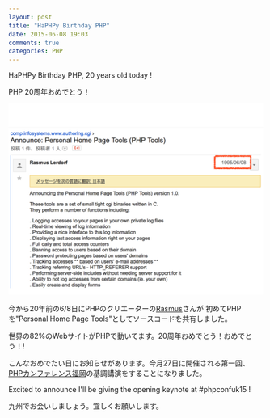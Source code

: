 ```yaml
---
layout: post
title: "HaPHPy Birthday PHP"
date: 2015-06-08 19:03
comments: true
categories: PHP
---
```


HaPHPy Birthday PHP, 20 years old today !

PHP 20周年おめでとう！

<img src ="/images/phpkansai2014/subete-wo-musubu-chikara.010.jpg">

今から20年前の6/8日にPHPのクリエーターの[Rasmus](http://en.wikipedia.org/wiki/Rasmus_Lerdorf)さんが
初めてPHPを"Personal Home Page Tools"としてソースコードを共有しました。

世界の82%のWebサイトがPHPで動いてます。20周年おめでとう！おめでとう！!

こんなおめでたい日にお知らせがあります。今月27日に開催される第一回、[PHPカンファレンス福岡](http://phpcon.fukuoka.jp/)の基調講演をすることになりました。

Excited to announce I'll be giving the opening keynote at #phpconfuk15 !

九州でお会いしましょう。宜しくお願いします。
